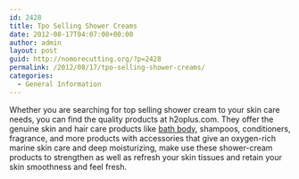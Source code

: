 ```yaml
---
id: 2428
title: Tpo Selling Shower Creams
date: 2012-08-17T04:07:00+00:00
author: admin
layout: post
guid: http://nomorecutting.org/?p=2428
permalink: /2012/08/17/tpo-selling-shower-creams/
categories:
  - General Information
---
```

Whether you are searching for top selling shower cream to your skin care needs, you can find the quality products at h2oplus.com. They offer the genuine skin and hair care products like [bath body](http://www.h2oplus.com/), shampoos, conditioners, fragrance, and more products with accessories that give an oxygen-rich marine skin care and deep moisturizing, make use these shower-cream products to strengthen as well as refresh your skin tissues and retain your skin smoothness and feel fresh.